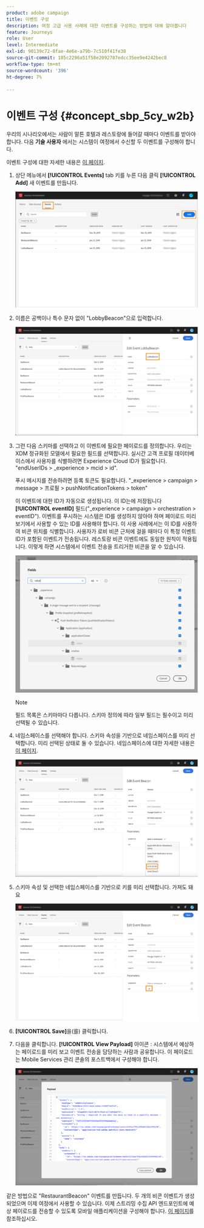 ```yaml
---
product: adobe campaign
title: 이벤트 구성
description: 여정 고급 사용 사례에 대한 이벤트를 구성하는 방법에 대해 알아봅니다
feature: Journeys
role: User
level: Intermediate
exl-id: 90139c72-8fae-4e6e-a79b-7c510f41fe38
source-git-commit: 185c2296a51f58e2092787edcc35ee9e4242bec8
workflow-type: tm+mt
source-wordcount: '396'
ht-degree: 7%

---
```


# 이벤트 구성 {#concept_sbp_5cy_w2b}

우리의 시나리오에서는 사람이 말튼 호텔과 레스토랑에 들어갈 때마다 이벤트를 받아야 합니다. 다음 **기술 사용자** 에서는 시스템이 여정에서 수신할 두 이벤트를 구성해야 합니다.

이벤트 구성에 대한 자세한 내용은 [이 페이지](../event/about-events.md).

1. 상단 메뉴에서 **[!UICONTROL Events]** tab 키를 누른 다음 클릭 **[!UICONTROL Add]** 새 이벤트를 만듭니다.

   ![](../assets/journeyuc1_1.png)

1. 이름은 공백이나 특수 문자 없이 &quot;LobbyBeacon&quot;으로 입력합니다.

   ![](../assets/journeyuc2_1.png)

1. 그런 다음 스키마를 선택하고 이 이벤트에 필요한 페이로드를 정의합니다. 우리는 XDM 정규화된 모델에서 필요한 필드를 선택합니다. 실시간 고객 프로필 데이터베이스에서 사용자를 식별하려면 Experience Cloud ID가 필요합니다. &quot;endUserIDs > _experience > mcid > id&quot;.

   푸시 메시지를 전송하려면 등록 토큰도 필요합니다. &quot;_experience > campaign > message > 프로필 > pushNotificationTokens > token&quot;

   이 이벤트에 대한 ID가 자동으로 생성됩니다. 이 ID는에 저장됩니다 **[!UICONTROL eventID]** 필드(&quot;_experience > campaign > orchestration > eventID&quot;). 이벤트를 푸시하는 시스템은 ID를 생성하지 않아야 하며 페이로드 미리 보기에서 사용할 수 있는 ID를 사용해야 합니다. 이 사용 사례에서는 이 ID를 사용하여 비콘 위치를 식별합니다. 사용자가 로비 비콘 근처에 걸을 때마다 이 특정 이벤트 ID가 포함된 이벤트가 전송됩니다. 레스토랑 비콘 이벤트에도 동일한 원칙이 적용됩니다. 이렇게 하면 시스템에서 이벤트 전송을 트리거한 비콘을 알 수 있습니다.

   ![](../assets/journeyuc2_2.png)

   >[!NOTE]
   >
   >필드 목록은 스키마마다 다릅니다. 스키마 정의에 따라 일부 필드는 필수이고 미리 선택될 수 있습니다.

1. 네임스페이스를 선택해야 합니다. 스키마 속성을 기반으로 네임스페이스를 미리 선택합니다. 미리 선택된 상태로 둘 수 있습니다. 네임스페이스에 대한 자세한 내용은 [이 페이지](../event/selecting-the-namespace.md).

   ![](../assets/journeyuc2_4.png)

1. 스키마 속성 및 선택한 네임스페이스를 기반으로 키를 미리 선택합니다. 가져도 돼요

   ![](../assets/journeyuc2_4bis.png)

1. **[!UICONTROL Save]**&#x200B;을(를) 클릭합니다.

1. 다음을 클릭합니다. **[!UICONTROL View Payload]** 아이콘 : 시스템에서 예상하는 페이로드를 미리 보고 이벤트 전송을 담당하는 사람과 공유합니다.  이 페이로드는 Mobile Services 관리 콘솔의 포스트백에서 구성해야 합니다.

   ![](../assets/journeyuc2_5.png)

같은 방법으로 &quot;RestaurantBeacon&quot; 이벤트를 만듭니다. 두 개의 비콘 이벤트가 생성되었으며 이제 여정에서 사용할 수 있습니다. 이제 스트리밍 수집 API 엔드포인트에 예상 페이로드를 전송할 수 있도록 모바일 애플리케이션을 구성해야 합니다. [이 페이지](../event/additional-steps-to-send-events-to-journey-orchestration.md)를 참조하십시오.
